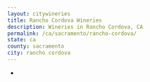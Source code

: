 ```yaml
---
layout: citywineries
title: Rancho Cordova Wineries
description: Wineries in Rancho Cordova, CA
permalink: /ca/sacramento/rancho-cordova/
state: ca
county: sacramento
city: rancho cordova
---
```

-
